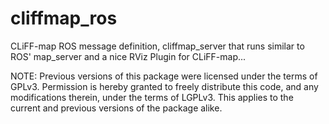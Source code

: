 # cliffmap_ros

CLiFF-map ROS message definition, cliffmap_server that runs similar to ROS' map_server and a nice RViz Plugin for CLiFF-map...

NOTE: Previous versions of this package were licensed under the terms of GPLv3. Permission is hereby granted to freely distribute this code, and any modifications therein, under the terms of LGPLv3. This applies to the current and previous versions of the package alike.
